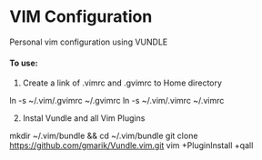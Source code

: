 VIM Configuration
==============

Personal vim configuration using VUNDLE

#### To use:

1. Create a link of .vimrc and .gvimrc to Home directory

  ln -s ~/.vim/.gvimrc ~/.gvimrc
  ln -s ~/.vim/.vimrc ~/.vimrc


2. Instal Vundle and all Vim Plugins

  mkdir ~/.vim/bundle && cd ~/.vim/bundle
  git clone https://github.com/gmarik/Vundle.vim.git
  vim +PluginInstall +qall
